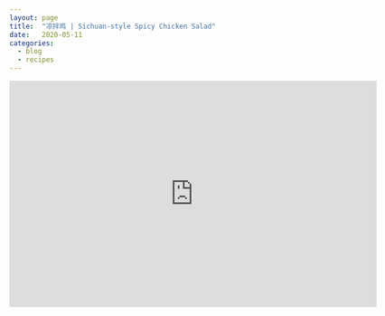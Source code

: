 ```yaml
---
layout: page
title:  "凉拌鸡 | Sichuan-style Spicy Chicken Salad"
date:   2020-05-11
categories:
  - blog
  - recipes
---
```


<iframe width="650" height="400" src="https://www.youtube.com/embed/T48nVQdR558" frameborder="0" allow="accelerometer; autoplay; encrypted-media; gyroscope; picture-in-picture" allowfullscreen></iframe>
